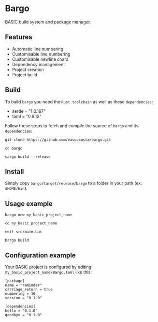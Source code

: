 # Bargo

BASIC build system and package manager.

## Features

* Automatic line numbering
* Customisable line numbering
* Customisable newline chars
* Dependency management
* Project creation
* Project build

## Build

To build `bargo` you need the `Rust toolchain` as well as these `dependencies`:

* serde = "1.0.197"
* toml = "0.8.12"

Follow these steps to fetch and compile the source of `bargo` and its `dependencies`:

```
git clone https://github.com/vascocosta/bargo.git

cd bargo

cargo build --release
```

## Install

Simply copy `bargo/target/release/bargo` to a folder in your path (ex: `$HOME/bin`).

## Usage example

```
bargo new my_basic_project_name

cd my_basic_project_name

edit src/main.bas

bargo build
```

## Configuration example

Your BASIC project is configured by editing `my_basic_project_name/Bargo.toml` like this:

```
[package]
name = "reminder"
carriage_return = true
numbering = 10
version = "0.1.0"

[dependencies]
hello = "0.1.0"
goodbye = "0.1.0"
```